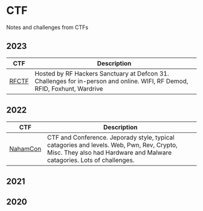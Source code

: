 # CTF
Notes and challenges from CTFs

## 2023
| CTF    | Description |
| -------- | ------- |
| [RFCTF](2023_RFCTF/README.md)  | Hosted by RF Hackers Sanctuary at Defcon 31. Challenges for in-person and online. WIFI, RF Demod, RFID, Foxhunt, Wardrive   |

## 2022
| CTF    | Description |
| -------- | ------- |
| [NahamCon](2022_NahamCon/README.md)| CTF and Conference. Jeporady style, typical catagories and levels. Web, Pwn, Rev, Crypto, Misc. They also had Hardware and Malware catagories. Lots of challenges.|


## 2021

## 2020



